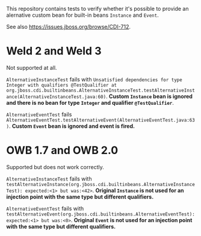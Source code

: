 This repository contains tests to verify whether it's possible to provide an alernative custom bean for built-in beans `Instance` and `Event`.

See also https://issues.jboss.org/browse/CDI-712.

Weld 2 and Weld 3
=================
Not supported at all.

`AlternativeInstanceTest` fails with `Unsatisfied dependencies for type Integer with qualifiers @TestQualifier at org.jboss.cdi.builtinbeans.AlternativeInstanceTest.testAlternativeInstance(AlternativeInstanceTest.java:60)`. 
**Custom `Instance` bean is ignored and there is no bean for type `Integer` and qualifier `@TestQualifier`**.

`AlternativeEventTest` fails `AlternativeEventTest.testAlternativeEvent(AlternativeEventTest.java:63)`.
**Custom `Event` bean is ignored and event is fired.**

OWB 1.7 and OWB 2.0
===================
Supported but does not work correctly.

`AlternativeInstanceTest` fails with `testAlternativeInstance(org.jboss.cdi.builtinbeans.AlternativeInstanceTest): expected:<1> but was:<42>`.
**Original `Instance` is not used for an injection point with the same type but different qualifiers.**

`AlternativeEventTest` fails with `testAlternativeEvent(org.jboss.cdi.builtinbeans.AlternativeEventTest): expected:<1> but was:<0>`.
**Original `Event` is not used for an injection point with the same type but different qualifiers.**
